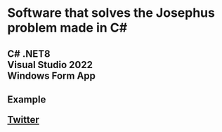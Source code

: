 # Software that solves the Josephus problem made in C#

<div>
  <div>
  <h2>C#
.NET8<br />
Visual Studio 2022<br />
Windows Form App<br />
</h2>
</div>
<h2>Example<br />
  
  [Twitter](https://twitter.com/GweepCreative/status/1748778267438403767)
</div>
